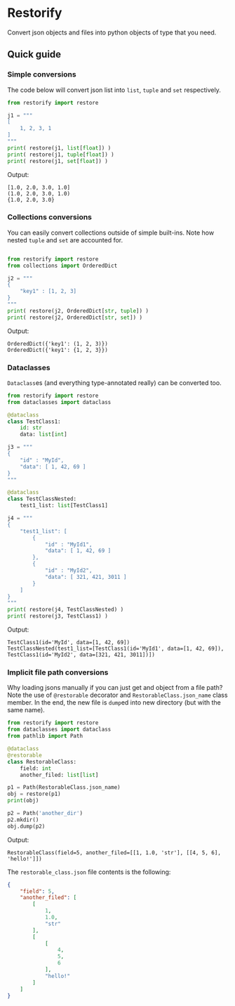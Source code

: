 # Restorify
Convert json objects and files into python objects of type that you need.

## Quick guide

### Simple conversions
The code below will convert json list into `list`, `tuple` and `set` respectively.
```python
from restorify import restore

j1 = """
[
	1, 2, 3, 1
]
"""
print( restore(j1, list[float]) )
print( restore(j1, tuple[float]) )
print( restore(j1, set[float]) )
```
Output:
```
[1.0, 2.0, 3.0, 1.0]
(1.0, 2.0, 3.0, 1.0)
{1.0, 2.0, 3.0}
```
### Collections conversions
You can easily convert collections outside of simple built-ins. Note how nested `tuple` and `set` are accounted for.
```python

from restorify import restore
from collections import OrderedDict

j2 = """
{
	"key1" : [1, 2, 3]
}
"""
print( restore(j2, OrderedDict[str, tuple]) )
print( restore(j2, OrderedDict[str, set]) )
```
 Output:
 ```
OrderedDict({'key1': (1, 2, 3)})
OrderedDict({'key1': {1, 2, 3}})
```
 ### Dataclasses
`Dataclass`es (and everything type-annotated really) can be converted too.
```python
from restorify import restore
from dataclasses import dataclass

@dataclass
class TestClass1:
	id: str
	data: list[int]

j3 = """
{
	"id" : "MyId",
	"data": [ 1, 42, 69 ]
}
"""

@dataclass
class TestClassNested:
	test1_list: list[TestClass1]

j4 = """
{
	"test1_list": [
		{
			"id" : "MyId1",
			"data": [ 1, 42, 69 ]
		},
		{
			"id" : "MyId2",
			"data": [ 321, 421, 3011 ]
		}
	]
}
"""
print( restore(j4, TestClassNested) )
print( restore(j3, TestClass1) )
```
Output:
```
TestClass1(id='MyId', data=[1, 42, 69])
TestClassNested(test1_list=[TestClass1(id='MyId1', data=[1, 42, 69]), TestClass1(id='MyId2', data=[321, 421, 3011])])
```
### Implicit file path conversions 
Why loading jsons manually if you can just get and object from a file path? Note the use of `@restorable` decorator and `RestorableClass.json_name` class member. In the end, the new file is `dump`ed into new directory (but with the same name).
```python
from restorify import restore
from dataclasses import dataclass
from pathlib import Path

@dataclass
@restorable
class RestorableClass:
	field: int
	another_filed: list[list]

p1 = Path(RestorableClass.json_name)
obj = restore(p1)
print(obj)

p2 = Path('another_dir')
p2.mkdir()
obj.dump(p2)
```
Output:
```
RestorableClass(field=5, another_filed=[[1, 1.0, 'str'], [[4, 5, 6], 'hello!']])
```
The `restorable_class.json` file contents is the following:
```json
{
    "field": 5,
    "another_filed": [
        [
            1,
            1.0,
            "str"
        ],
        [
            [
                4,
                5,
                6
            ],
            "hello!"
        ]
    ]
}
```
